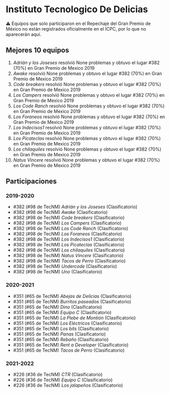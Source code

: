 # Instituto Tecnologico De Delicias

:warning: Equipos que solo participaron en el Repechaje del Gran Premio de México no están registrados oficialmente en el ICPC, por lo que no aparecerán aquí.

## Mejores 10 equipos

1. _Adrián y los Joseses_ resolvió None problemas y obtuvo el lugar #382 (70%) en Gran Premio de Mexico 2019
1. _Awake_ resolvió None problemas y obtuvo el lugar #382 (70%) en Gran Premio de Mexico 2019
1. _Code breakers_ resolvió None problemas y obtuvo el lugar #382 (70%) en Gran Premio de Mexico 2019
1. _Los Campers_ resolvió None problemas y obtuvo el lugar #382 (70%) en Gran Premio de Mexico 2019
1. _Los Code Ranch_ resolvió None problemas y obtuvo el lugar #382 (70%) en Gran Premio de Mexico 2019
1. _Los Foraneos_ resolvió None problemas y obtuvo el lugar #382 (70%) en Gran Premio de Mexico 2019
1. _Los Indecisos1_ resolvió None problemas y obtuvo el lugar #382 (70%) en Gran Premio de Mexico 2019
1. _Los Picateclas_ resolvió None problemas y obtuvo el lugar #382 (70%) en Gran Premio de Mexico 2019
1. _Los chilaquiles_ resolvió None problemas y obtuvo el lugar #382 (70%) en Gran Premio de Mexico 2019
1. _Natus Vincere_ resolvió None problemas y obtuvo el lugar #382 (70%) en Gran Premio de Mexico 2019

## Participaciones

### 2019-2020

- #382 (#98 de TecNM) _Adrián y los Joseses_ (Clasificatorio)
- #382 (#98 de TecNM) _Awake_ (Clasificatorio)
- #382 (#98 de TecNM) _Code breakers_ (Clasificatorio)
- #382 (#98 de TecNM) _Los Campers_ (Clasificatorio)
- #382 (#98 de TecNM) _Los Code Ranch_ (Clasificatorio)
- #382 (#98 de TecNM) _Los Foraneos_ (Clasificatorio)
- #382 (#98 de TecNM) _Los Indecisos1_ (Clasificatorio)
- #382 (#98 de TecNM) _Los Picateclas_ (Clasificatorio)
- #382 (#98 de TecNM) _Los chilaquiles_ (Clasificatorio)
- #382 (#98 de TecNM) _Natus Vincere_ (Clasificatorio)
- #382 (#98 de TecNM) _Tacos de Perro_ (Clasificatorio)
- #382 (#98 de TecNM) _Undercode_ (Clasificatorio)
- #382 (#98 de TecNM) _Uno_ (Clasificatorio)

### 2020-2021

- #351 (#65 de TecNM) _Abejas de Delicias_ (Clasificatorio)
- #351 (#65 de TecNM) _Burritos paseados_ (Clasificatorio)
- #351 (#65 de TecNM) _Dino_ (Clasificatorio)
- #351 (#65 de TecNM) _Equipo C_ (Clasificatorio)
- #351 (#65 de TecNM) _La Plebe de Montión_ (Clasificatorio)
- #351 (#65 de TecNM) _Los Eléctricos_ (Clasificatorio)
- #351 (#65 de TecNM) _Los bits_ (Clasificatorio)
- #351 (#65 de TecNM) _Panas_ (Clasificatorio)
- #351 (#65 de TecNM) _Rebaño_ (Clasificatorio)
- #351 (#65 de TecNM) _Rent a Developer_ (Clasificatorio)
- #351 (#65 de TecNM) _Tacos de Perro_ (Clasificatorio)

### 2021-2022

- #226 (#36 de TecNM) _CTR_ (Clasificatorio)
- #226 (#36 de TecNM) _Equipo C_ (Clasificatorio)
- #226 (#36 de TecNM) _Los jalapeños_ (Clasificatorio)



